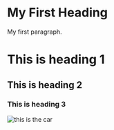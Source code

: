 <html>
<body>

<h1>My First Heading</h1>
<p>My first paragraph.</p>


<h1>This is heading 1</h1>
<h2>This is heading 2</h2>
<h3>This is heading 3</h3>
<img  src= " https://images.pexels.com/photos/3729464/pexels-photo-3729464.jpeg?auto=compress&cs=tinysrgb&w=1260&h=750&dpr=1 " alt= "this is the car" />

</body>
</html>
